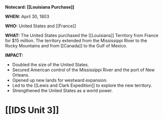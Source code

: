 **Notecard: [[Louisiana Purchase]]**

**WHEN:** April 30, 1803

**WHO:** United States and [[France]]

**WHAT:** The United States purchased the [[Louisiana]] Territory from France for $15 million. The territory extended from the Mississippi River to the Rocky Mountains and from [[Canada]] to the Gulf of Mexico.

**IMPACT:**

* Doubled the size of the United States.
* Secured American control of the Mississippi River and the port of New Orleans.
* Opened up new lands for westward expansion.
* Led to the [[Lewis and Clark Expedition]] to explore the new territory.
* Strengthened the United States as a world power.
# [[IDS Unit 3]]